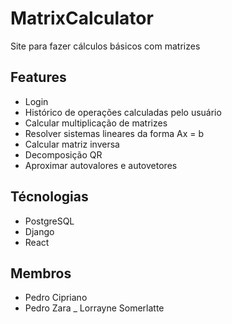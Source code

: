# MatrixCalculator
Site para fazer cálculos básicos com matrizes

## Features
- Login
- Histórico de operações calculadas pelo usuário
- Calcular multiplicação de matrizes
- Resolver sistemas lineares da forma Ax = b
- Calcular matriz inversa
- Decomposição QR
- Aproximar autovalores e autovetores

## Técnologias

- PostgreSQL
- Django
- React

## Membros

- Pedro Cipriano
- Pedro Zara
_ Lorrayne Somerlatte
